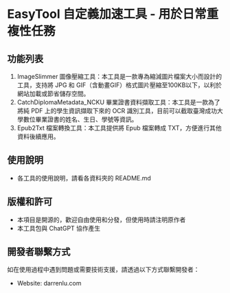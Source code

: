 # EasyTool 自定義加速工具 - 用於日常重複性任務

## 功能列表
1. ImageSlimmer 圖像壓縮工具：本工具是一款專為縮減圖片檔案大小而設計的工具，支持將 JPG 和 GIF（含動畫GIF）格式圖片壓縮至100KB以下，以利於網站加載或節省儲存空間。
2. CatchDiplomaMetadata_NCKU 畢業證書資料擷取工具：本工具是一款為了將純 PDF 上的學生資訊擷取下來的 OCR 識別工具，目前可以截取臺灣成功大學數位畢業證書的姓名、生日、學號等資訊。
3. Epub2Txt 檔案轉換工具：本工具提供將 Epub 檔案轉成 TXT，方便進行其他資料後續應用。

## 使用說明
- 各工具的使用說明，請看各資料夾的 README.md

## 版權和許可
- 本項目是開源的，歡迎自由使用和分發，但使用時請注明原作者
- 本工具包與 ChatGPT 協作產生

## 開發者聯繫方式
如在使用過程中遇到問題或需要技術支援，請透過以下方式聯繫開發者：
- Website: darrenlu.com